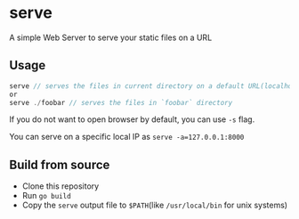# serve
A simple Web Server to serve your static files on a URL

## Usage

```go
serve // serves the files in current directory on a default URL(localhost:4000)
or
serve ./foobar // serves the files in `foobar` directory
```

If you do not want to open browser by default, you can use `-s` flag.

You can serve on a specific local IP as `serve -a=127.0.0.1:8000`

## Build from source

* Clone this repository
* Run `go build`
* Copy the `serve` output file to `$PATH`(like `/usr/local/bin` for unix systems)
